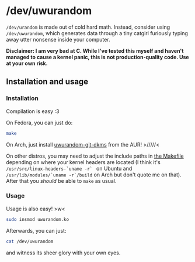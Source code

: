 # /dev/uwurandom

`/dev/urandom` is made out of cold hard math. Instead, consider using `/dev/uwurandom`, which generates data through a tiny catgirl furiously typing away utter nonsense inside your computer.

**Disclaimer: I am very bad at C. While I've tested this myself and haven't managed to cause a kernel panic, this is not production-quality code. Use at your own risk.**

## Installation and usage

### Installation
Compilation is easy :3

On Fedora, you can just do:
```bash
make
```

On Arch, just install [uwurandom-git-dkms](https://aur.archlinux.org/packages/uwurandom-git-dkms) from the AUR! >/////<

On other distros, you may need to adjust the include paths in [the Makefile](./Makefile) depending on where your kernel headers are located (I think it's ``/usr/src/linux-headers-`uname -r` `` on Ubuntu and ``/usr/lib/modules/`uname -r`/build`` on Arch but don't quote me on that). After that you *should* be able to `make` as usual.

### Usage

Usage is also easy! >w<

```bash
sudo insmod uwurandom.ko
```

Afterwards, you can just:
```bash
cat /dev/uwurandom
```
and witness its sheer glory with your own eyes.
